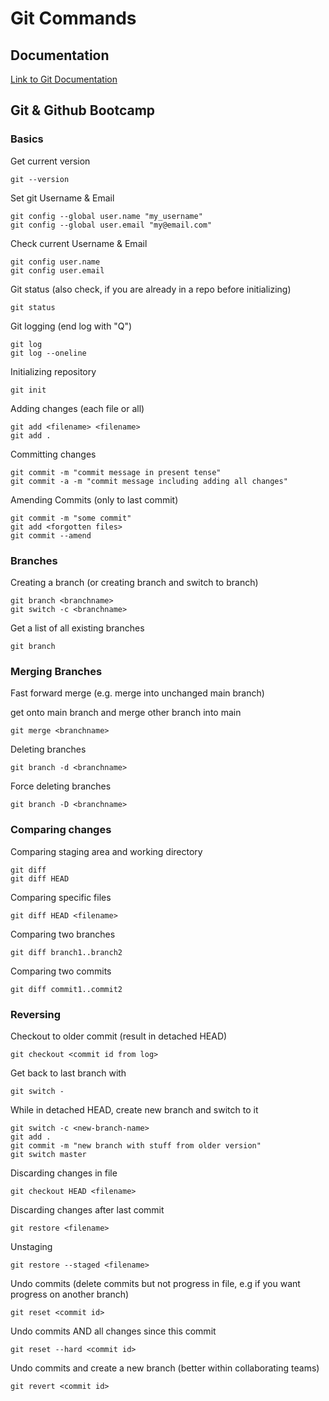 # Git Commands

## Documentation

[Link to Git Documentation](https://git-scm.com/docs "Docs on official git documentation page")

## Git & Github Bootcamp

### Basics

Get current version

    git --version

Set git Username & Email

    git config --global user.name "my_username"
    git config --global user.email "my@email.com"

Check current Username & Email

    git config user.name
    git config user.email

Git status (also check, if you are already in a repo before initializing)

    git status

Git logging  (end log with "Q")

    git log
    git log --oneline

Initializing repository

    git init

Adding changes (each file or all)

    git add <filename> <filename>
    git add .

Committing changes

    git commit -m "commit message in present tense"
    git commit -a -m "commit message including adding all changes"


Amending Commits (only to last commit)

    git commit -m "some commit"
    git add <forgotten files>
    git commit --amend

### Branches

Creating a branch (or creating branch and switch to branch)

    git branch <branchname>
    git switch -c <branchname>

Get a list of all existing branches

    git branch


### Merging Branches

Fast forward merge (e.g. merge into unchanged main branch)

get onto main branch and merge other branch into main

    git merge <branchname>

Deleting branches

    git branch -d <branchname>

Force deleting branches    

    git branch -D <branchname>

### Comparing changes

Comparing staging area and working directory

    git diff
    git diff HEAD

Comparing specific files 

    git diff HEAD <filename>

Comparing two branches

    git diff branch1..branch2

Comparing two commits

    git diff commit1..commit2

### Reversing 

Checkout to older commit (result in detached HEAD)

    git checkout <commit id from log>

Get back to last branch with 

    git switch -

While in detached HEAD, create new branch and switch to it

    git switch -c <new-branch-name>
    git add . 
    git commit -m "new branch with stuff from older version"
    git switch master

Discarding changes in file 

    git checkout HEAD <filename>

Discarding changes after last commit

    git restore <filename>

Unstaging 

    git restore --staged <filename>

Undo commits (delete commits but not progress in file, e.g if you want progress on another branch)

    git reset <commit id>

Undo commits AND all changes since this commit

    git reset --hard <commit id>

Undo commits and create a new branch (better within collaborating teams)

    git revert <commit id>




